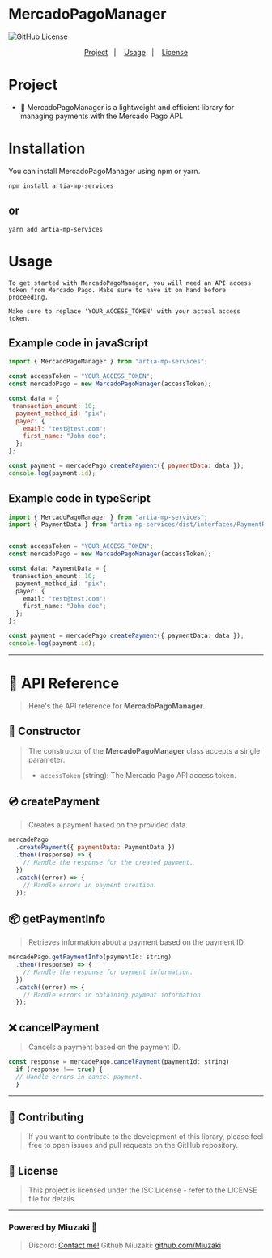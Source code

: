 # MercadoPagoManager

![GitHub License](https://img.shields.io/badge/license-ISC-blue.svg)

<p align="center">
  <a href="#project">Project</a>&nbsp;&nbsp;&nbsp;|&nbsp;&nbsp;&nbsp;
  <a href="#usage">Usage</a>&nbsp;&nbsp;&nbsp;|&nbsp;&nbsp;&nbsp;
  <a href="#-license">License</a>
</p>

# Project

- 🔐 MercadoPagoManager is a lightweight and efficient library for managing payments with the Mercado Pago API.<br>

# Installation

You can install MercadoPagoManager using npm or yarn.

```shell
npm install artia-mp-services
```

## or

```shell
yarn add artia-mp-services
```

# Usage

`To get started with MercadoPagoManager, you will need an API access token from Mercado Pago. Make sure to have it on hand before proceeding.`
<br>

`Make sure to replace 'YOUR_ACCESS_TOKEN' with your actual access token.`

## Example code in javaScript

```js
import { MercadoPagoManager } from "artia-mp-services";

const accessToken = "YOUR_ACCESS_TOKEN";
const mercadoPago = new MercadoPagoManager(accessToken);

const data = {
 transaction_amount: 10;
  payment_method_id: "pix";
  payer: {
    email: "test@test.com";
    first_name: "John doe";
  };
};

const payment = mercadePago.createPayment({ paymentData: data });
console.log(payment.id);
```

## Example code in typeScript

```ts
import { MercadoPagoManager } from "artia-mp-services";
import { PaymentData } from "artia-mp-services/dist/interfaces/PaymentResponse";


const accessToken = "YOUR_ACCESS_TOKEN";
const mercadoPago = new MercadoPagoManager(accessToken);

const data: PaymentData = {
 transaction_amount: 10;
  payment_method_id: "pix";
  payer: {
    email: "test@test.com";
    first_name: "John doe";
  };
};

const payment = mercadePago.createPayment({ paymentData: data });
console.log(payment.id);
```

<hr></hr>

# 📂 API Reference

> Here's the API reference for **MercadoPagoManager**.

## 🔩 Constructor

> The constructor of the **MercadoPagoManager** class accepts a single parameter:
>
> - `accessToken` (string): The Mercado Pago API access token.

## 💿 createPayment

> Creates a payment based on the provided data.

```js
mercadePago
  .createPayment({ paymentData: PaymentData })
  .then((response) => {
    // Handle the response for the created payment.
  })
  .catch((error) => {
    // Handle errors in payment creation.
  });
```

## 📦 getPaymentInfo

> Retrieves information about a payment based on the payment ID.

```js
mercadePago.getPaymentInfo(paymentId: string)
  .then((response) => {
    // Handle the response for payment information.
  })
  .catch((error) => {
    // Handle errors in obtaining payment information.
  });
```

## ❌ cancelPayment

> Cancels a payment based on the payment ID.

```js
const response = mercadePago.cancelPayment(paymentId: string)
  if (response !== true) {
  // Handle errors in cancel payment.
  }
```

---

## 🧱 Contributing

> If you want to contribute to the development of this library, please feel free to open issues and pull requests on the GitHub repository.

## 📝 License

> This project is licensed under the ISC License - refer to the LICENSE file for details.

---

### Powered by Miuzaki 👋

> Discord: [Contact me!](https://discord.com/users/976269710956068904) Github Miuzaki: [github.com/Miuzaki](https://github.com/Miuzaki) &nbsp;
